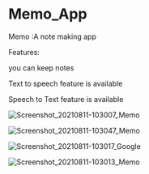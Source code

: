 # Memo_App
Memo :A note making app
  
Features:

you can keep notes

Text to speech feature is available

Speech to Text feature is available
  
  ![Screenshot_20210811-103007_Memo](https://user-images.githubusercontent.com/65516859/128972429-616781cc-9c1a-499f-af8b-5d089d042759.jpg)
  
![Screenshot_20210811-103047_Memo](https://user-images.githubusercontent.com/65516859/128972445-e23fb550-4e04-4688-9200-262a454546ac.jpg)

![Screenshot_20210811-103017_Google](https://user-images.githubusercontent.com/65516859/128972460-69df6a8f-e426-4e95-8036-3f6913d1ebb3.jpg)


![Screenshot_20210811-103013_Memo](https://user-images.githubusercontent.com/65516859/128972476-2480bc26-49e7-432c-aedd-3898047ebae8.jpg)

  
